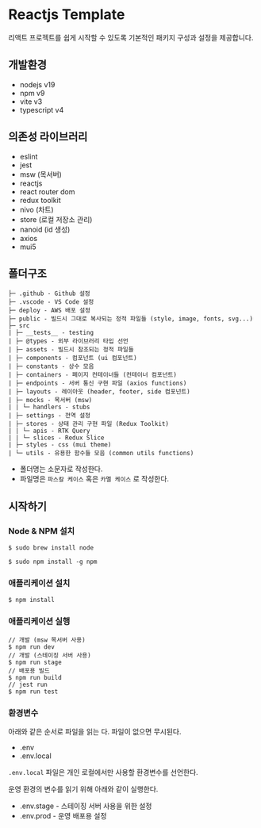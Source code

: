 # Reactjs Template

리액트 프로젝트를 쉽게 시작할 수 있도록 기본적인 패키지 구성과 설정을 제공합니다.

## 개발환경

- nodejs v19
- npm v9
- vite v3
- typescript v4

## 의존성 라이브러리

- eslint
- jest
- msw (목서버)
- reactjs
- react router dom
- redux toolkit
- nivo (차트)
- store (로컬 저장소 관리)
- nanoid (id 생성)
- axios
- mui5

## 폴더구조

```
├─ .github - Github 설정
├─ .vscode - VS Code 설정
├─ deploy - AWS 배포 설정
├─ public - 빌드시 그대로 복사되는 정적 파일들 (style, image, fonts, svg...)
├─ src
| ├─ __tests__ - testing
| ├─ @types - 외부 라이브러리 타입 선언
| ├─ assets - 빌드시 참조되는 정적 파일들
| ├─ components - 컴포넌트 (ui 컴포넌트)
| ├─ constants - 상수 모음
| ├─ containers - 페이지 컨테이너들 (컨테이너 컴포넌트)
| ├─ endpoints - 서버 통신 구현 파일 (axios functions)
| ├─ layouts - 레이아웃 (header, footer, side 컴포넌트)
| ├─ mocks - 목서버 (msw)
| | └─ handlers - stubs
| ├─ settings - 전역 설정
| ├─ stores - 상태 관리 구현 파일 (Redux Toolkit)
| | └─ apis - RTK Query
| | └─ slices - Redux Slice
| ├─ styles - css (mui theme)
| └─ utils - 유용한 함수들 모음 (common utils functions)
```

- 폴더명는 소문자로 작성한다.
- 파일명은 `파스칼 케이스` 혹은 `카멜 케이스` 로 작성한다.

## 시작하기

### Node & NPM 설치

```
$ sudo brew install node

$ sudo npm install -g npm
```

### 애플리케이션 설치

```
$ npm install
```

### 애플리케이션 실행

```
// 개발 (msw 목서버 사용)
$ npm run dev
// 개발 (스테이징 서버 사용)
$ npm run stage
// 배포용 빌드
$ npm run build
// jest run
$ npm run test
```

### 환경변수

아래와 같은 순서로 파일을 읽는 다. 파일이 없으면 무시된다.

- .env
- .env.local

`.env.local` 파일은 개인 로컬에서만 사용할 환경변수를 선언한다.

운영 환경의 변수를 읽기 위해 아래와 같이 실행한다.

- .env.stage - 스테이징 서버 사용을 위한 설정
- .env.prod - 운영 배포용 설정
